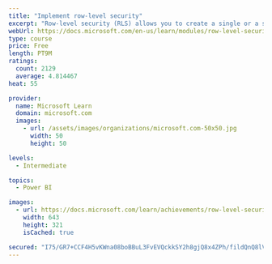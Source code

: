 ```yaml
---
title: "Implement row-level security"
excerpt: "Row-level security (RLS) allows you to create a single or a set of reports that targets data for a specific user. In this module, you will learn how to implement RLS by using either a static or dynamic method and how Microsoft Power BI simplifies testing RLS in Power BI Desktop and Power BI service."
webUrl: https://docs.microsoft.com/en-us/learn/modules/row-level-security-power-bi/
type: course
price: Free
length: PT9M
ratings:
  count: 2129
  average: 4.814467
heat: 55

provider:
  name: Microsoft Learn
  domain: microsoft.com
  images:
    - url: /assets/images/organizations/microsoft.com-50x50.jpg
      width: 50
      height: 50

levels:
  - Intermediate

topics:
  - Power BI

images:
  - url: https://docs.microsoft.com/learn/achievements/row-level-security-power-bi-social.png
    width: 643
    height: 321
    isCached: true

secured: "I75/GR7+CCF4H5vKWna08boBBuL3FvEVQckkSY2h8gjQ8x4ZPh/fildQnQ8lVlGtrfUMD5KPF+axhtyLrvRlblJtOO0CdgyxOjdwhL4a9fBbUz/m+PbZaI0J/FdAcs/aqIQG+kn3V41sZMTbFLvo/FqqCR1OMyTpxpDDfVzl/wR+DdU2Msrtcigjh2f8IFd1yCg+o/ATE5V1stPO8diuNdUuGn2wBevPBYIejE7TMrYY2PeQJP4Fcsnj3jkQP4SCSKTSdz6VGWg9zjez4GO0G1MMwh21BXxsYHTkuRIRPWDaae72g6570Xe/KRmgQtzHilrIGaQuqNTzeDrJY80RauV38qLqW84MbLwGlKLEYTFgzUTnqLuB5LvjepjZLMqIVLPHIY3C6Yq6QkKZ4J5Q1xvhdB5ydpHcQHqCcFl3GDI=;5psWC0mvlNPoLbIkh8Z2ag=="
---
```


